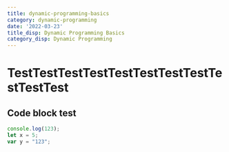 ```yaml
---
title: dynamic-programming-basics
category: dynamic-programming
date: '2022-03-23'
title_disp: Dynamic Programming Basics
category_disp: Dynamic Programming
---
```


# TestTestTestTestTestTestTestTestTestTestTest

## Code block test

```js
console.log(123);
let x = 5;
var y = "123";
```